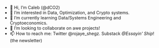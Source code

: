 - 👋 Hi, I’m Caleb (@dCO2)
- 👀 I’m interested in Data, Optimization, and Crypto systems.
- 🌱 I’m currently learning Data/Systems Engineering and Cryptoeconomics.
- 💞️ I’m looking to collaborate on awe projects!
- 📫 How to reach me: Twitter @rojaye_shegz. Substack _@Essayin' Ship_! (the newsletter)

<!---
dCO2/dCO2 is a ✨ special ✨ repository because its `README.md` (this file) appears on your GitHub profile.
You can click the Preview link to take a look at your changes.
--->
